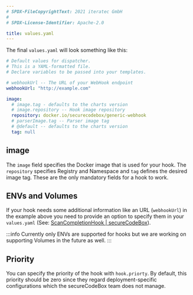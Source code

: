 ```yaml
---
# SPDX-FileCopyrightText: 2021 iteratec GmbH
#
# SPDX-License-Identifier: Apache-2.0

title: values.yaml
---
```


The final `values.yaml` will look something like this:

```yaml
# Default values for dispatcher.
# This is a YAML-formatted file.
# Declare variables to be passed into your templates.

# webhookUrl -- The URL of your WebHook endpoint
webhookUrl: "http://example.com"

image:
  # image.tag - defaults to the charts version
  # image.repository -- Hook image repository
  repository: docker.io/securecodebox/generic-webhook
  # parserImage.tag -- Parser image tag
  # @default -- defaults to the charts version
  tag: null
```

## image

The `image` field specifies the Docker image that is used for your hook.
The `repository` specifies Registry and Namespace and `tag` defines the desired image tag.
These are the only mandatory fields for a hook to work.

## ENVs and Volumes

If your hook needs some additional information like an URL (`webhookUrl`) in the example above you need to provide an option to specify them in your `values.yaml` (See: [ScanCompletionHook | secureCodeBox](/docs/api/crds/scan-completion-hook)).

:::info
Currently only ENVs are supported for hooks but we are working on supporting Volumes in the future as well.
:::

## Priority

You can specify the priority of the hook with `hook.priorty`.
By default, this priority should be zero since they regard deployment-specific configurations which the secureCodeBox team does not manage.
